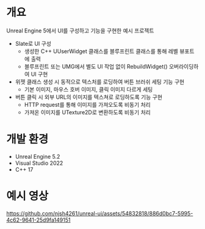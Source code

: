 # 개요
Unreal Engine 5에서 UI를 구성하고 기능을 구현한 예시 프로젝트
- Slate로 UI 구성
  - 생성한 C++ UUserWidget 클래스를 블루프린트 클래스를 통해 레벨 뷰포트에 출력
  - 블루프린트 또는 UMG에서 별도 UI 작업 없이 RebuildWidget() 오버라이딩하여 UI 구현
- 위젯 클래스 생성 시 동적으로 텍스처를 로딩하여 버튼 브러쉬 세팅 기능 구현
  - 기본 이미지, 마우스 호버 이미지, 클릭 이미지 다르게 세팅
- 버튼 클릭 시 외부 URL의 이미지를 텍스쳐로 로딩하도록 기능 구현
  - HTTP request를 통해 이미지를 가져오도록 비동기 처리
  - 가져온 이미지를 UTexture2D로 변환하도록 비동기 처리



# 개발 환경
- Unreal Engine 5.2
- Visual Studio 2022
- C++ 17



# 예시 영상
https://github.com/njsh4261/unreal-ui/assets/54832818/886d0bc7-5995-4c62-9641-25d9fa149151
